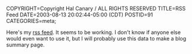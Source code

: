 COPYRIGHT=Copyright Hal Canary / ALL RIGHTS RESERVED
TITLE=RSS Feed
DATE=2003-08-13 20:02:44-05:00 (CDT)
POSTID=91
CATEGORIES=meta;

Here's my [rss feed](/wohc-rss.xml). It seems to be working. I don't know if anyone else would even want to use it, but I will probably use this data to make a blog summary page.
